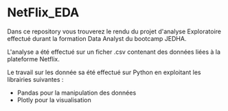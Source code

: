 # NetFlix_EDA

Dans ce repository vous trouverez le rendu du projet d'analyse Exploratoire effectué durant la formation Data Analyst du bootcamp JEDHA.

L'analyse a été effectué sur un ficher .csv contenant des données liées à la plateforme Netflix. 

Le travail sur les donnée sa été effectué sur Python en exploitant les librairies suivantes :
- Pandas pour la manipulation des données
- Plotly pour la visualisation